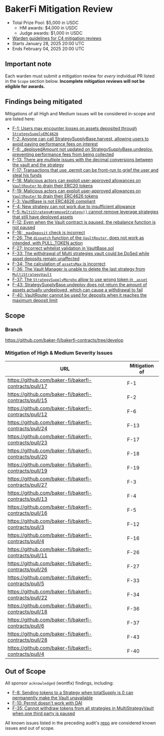 # BakerFi Mitigation Review
- Total Prize Pool: $5,000 in USDC
  - HM awards: $4,000 in USDC
  - Judge awards: $1,000 in USDC
- [Warden guidelines for C4 mitigation reviews](https://code4rena.notion.site/Guidelines-for-C4-mitigation-reviews-ed10fc5cfbf640bd8dcec66f38b343c4)
- Starts January 28, 2025 20:00 UTC 
- Ends February 04, 2025 20:00 UTC 

## Important note 

Each warden must submit a mitigation review for *every* individual PR listed in the `Scope` section below. **Incomplete mitigation reviews will not be eligible for awards.**

## Findings being mitigated

Mitigations of all High and Medium issues will be considered in-scope and are listed here:

- [F-1: Users may encounter losses on assets deposited through `StrategySupplyERC4626`](https://code4rena.com/evaluate/2024-12-bakerfi-invitational/findings/F-1)
- [F-2: Anyone can call StrategySupplyBase.harvest, allowing users to avoid paying performance fees on interest](https://code4rena.com/evaluate/2024-12-bakerfi-invitational/findings/F-2)
- [F-6: _deployedAmount not updated on StrategySupplyBase.undeploy, preventing performance fees from being collected](https://code4rena.com/evaluate/2024-12-bakerfi-invitational/findings/F-6)
- [F-13: There are multiple issues with the decimal conversions between the vault and the strategy ](https://code4rena.com/evaluate/2024-12-bakerfi-invitational/findings/F-13)
- [F-17: Transactions that use .permit can be front-run to grief the user and steal his funds](https://code4rena.com/evaluate/2024-12-bakerfi-invitational/findings/F-17)
- [F-18: Malicious actors can exploit user-approved allowances on `VaultRouter` to drain their ERC20 tokens](https://code4rena.com/evaluate/2024-12-bakerfi-invitational/findings/F-18)
- [F-19: Malicious actors can exploit user-approved allowances on `VaultRouter` to drain their ERC4626 tokens](https://code4rena.com/evaluate/2024-12-bakerfi-invitational/findings/F-19)
- [F-3: VaultBase is not ERC4626 compliant](https://code4rena.com/evaluate/2024-12-bakerfi-invitational/findings/F-3)
- [F-4: New strategy can not work due to insufficient allowance](https://code4rena.com/evaluate/2024-12-bakerfi-invitational/findings/F-4)
- [F-5: `MultiStrategy#removeStrategy()` cannot remove leverage strategies that still have deployed assets ](https://code4rena.com/evaluate/2024-12-bakerfi-invitational/findings/F-5)
- [F-12: Even when the Vault contract is paused, the rebalance function is not paused ](https://code4rena.com/evaluate/2024-12-bakerfi-invitational/findings/F-12)
- [F-16: `_maxDeposit` check is incorrect](https://code4rena.com/evaluate/2024-12-bakerfi-invitational/findings/F-16)
- [F-26: The `dispatch` function of the `VaultRouter`, does not work as intended, with PULL_TOKEN action](https://code4rena.com/evaluate/2024-12-bakerfi-invitational/findings/F-26)
- [F-27: Incorrect whitelist validation in VaultBase.sol](https://code4rena.com/evaluate/2024-12-bakerfi-invitational/findings/F-27)
- [F-33: The withdrawal of Multi strategies vault could be DoSed while asset deposits remain unaffected](https://code4rena.com/evaluate/2024-12-bakerfi-invitational/findings/F-33)
- [F-34: The calculation of `assetsMax` is incorrect](https://code4rena.com/evaluate/2024-12-bakerfi-invitational/findings/F-34)
- [F-36: The Vault Manager is unable to delete the last strategy from `MultiStrategyVault`](https://code4rena.com/evaluate/2024-12-bakerfi-invitational/findings/F-36)
- [F-37: The `StrategySupplyMorpho` allow to use wrong token in `_asset`](https://code4rena.com/evaluate/2024-12-bakerfi-invitational/findings/F-37)
- [F-43: StrategySupplyBase.undeploy does not return the amount of assets actually undeployed, which can cause a withdrawal to fail](https://code4rena.com/evaluate/2024-12-bakerfi-invitational/findings/F-43)
- [F-40: VaultRouter cannot be used for deposits when it reaches the maximum deposit limit](https://code4rena.com/evaluate/2024-12-bakerfi-invitational/findings/F-31)


## Scope

### Branch

https://github.com/baker-fi/bakerfi-contracts/tree/develop


### Mitigation of High & Medium Severity Issues

| URL | Mitigation of | 
| ----------- | ------------- |
| https://github.com/baker-fi/bakerfi-contracts/pull/17 | F-1 |
| https://github.com/baker-fi/bakerfi-contracts/pull/15 | F-2 |  
| https://github.com/baker-fi/bakerfi-contracts/pull/12 | F-6 |  
| https://github.com/baker-fi/bakerfi-contracts/pull/24 | F-13 | 
| https://github.com/baker-fi/bakerfi-contracts/pull/23 | F-17 | 
| https://github.com/baker-fi/bakerfi-contracts/pull/20 | F-18 | 
| https://github.com/baker-fi/bakerfi-contracts/pull/19 | F-19 |  
| https://github.com/baker-fi/bakerfi-contracts/pull/27 | F-3 |  
| https://github.com/baker-fi/bakerfi-contracts/pull/13 | F-4 |  
| https://github.com/baker-fi/bakerfi-contracts/pull/16 | F-5 |  
| https://github.com/baker-fi/bakerfi-contracts/pull/3 | F-12 |  
| https://github.com/baker-fi/bakerfi-contracts/pull/4 | F-16 |  
| https://github.com/baker-fi/bakerfi-contracts/pull/11 | F-26 |  
| https://github.com/baker-fi/bakerfi-contracts/pull/26 | F-27 |  
| https://github.com/baker-fi/bakerfi-contracts/pull/5 | F-33 |  
| https://github.com/baker-fi/bakerfi-contracts/pull/22 | F-34 |  
| https://github.com/baker-fi/bakerfi-contracts/pull/18 | F-36 |  
| https://github.com/baker-fi/bakerfi-contracts/pull/6 | F-37 | 
| https://github.com/baker-fi/bakerfi-contracts/pull/28 | F-43 |  
| https://github.com/baker-fi/bakerfi-contracts/pull/4 | F-40 |  

## Out of Scope

All sponsor `acknowledged` (wontfix) findings, including:
- [F-8: Sending tokens to a Strategy when totalSupply is 0 can permanently make the Vault unavailable](https://code4rena.com/evaluate/2024-12-bakerfi-invitational/findings/F-8)
- [F-10: Permit doesn't work with DAI](https://code4rena.com/evaluate/2024-12-bakerfi-invitational/findings/F-10)
- [F-35: Cannot withdraw tokens from all strategies in MultiStrategyVault when one third party is paused](https://code4rena.com/evaluate/2024-12-bakerfi-invitational/findings/F-35)

All known issues listed in the preceding audit's [repo](https://github.com/code-423n4/2024-12-bakerfi?tab=readme-ov-file#automated-findings--publicly-known-issues) are considered known issues and out of scope. 
